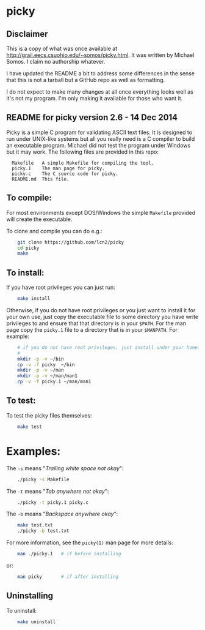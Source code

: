 # picky


## Disclaimer

This is a copy of what was once available at
http://grail.eecs.csuohio.edu/~somos/picky.html. It was written by Michael
Somos. I claim no authorship whatever.

I have updated the README a bit to address some differences in the sense that
this is not a tarball but a GitHub repo as well as formatting.

I do not expect to make many changes at all once everything looks well as it's
not my program. I'm only making it available for those who want it.


## README for picky version 2.6 - 14 Dec 2014

Picky is a simple C program for validating ASCII text files.  It is designed to
run under UNIX-like systems but all you really need is a C compiler to build an
executable program.  Michael did not test the program under Windows but it may
work.  The following files are provided in this repo:

      Makefile   A simple Makefile for compiling the tool.
      picky.1    The man page for picky.
      picky.c    The C source code for picky.
      README.md  This file.


## To compile:

For most environments except DOS/Windows the simple `Makefile` provided will
create the executable.

To clone and compile you can do e.g.:


```sh
    git clone https://github.com/lcn2/picky
    cd picky
    make
```


## To install:

If you have root privileges you can just run:

```sh
    make install
```

Otherwise, if you do not have root privileges or you just want to install it for your own use,
just copy the executable file to some directory you have write privileges
to and ensure that that directory is in your `$PATH`. For the man page copy the
`picky.1` file to a directory that is in your `$MANPATH`. For example:


```sh
    # if you do not have root privileges, just install under your home:
    #
    mkdir -p -v ~/bin
    cp -v -f picky  ~/bin
    mkdir -p -v ~/man
    mkdir -p -v ~/man/man1
    cp -v -f picky.1 ~/man/man1
```


## To test:

To test the picky files themselves:


```sh
    make test
```


# Examples:

The `-s` means "_Trailing white space not okay_":

```sh
    ./picky -s Makefile
```

The `-t` means "_Tab anywhere not okay_":

```sh
    ./picky -t picky.1 picky.c
```

The `-b` means "_Backspace anywhere okay_":

```sh
    make test.txt
    ./picky -b test.txt
```

For more information, see the `picky(1)` man page for more details:

```sh
    man ./picky.1   # if before installing
```

or:

```sh
    man picky       # if after installing
```


## Uninstalling

To uninstall:

```sh
    make uninstall
```
